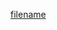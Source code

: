 [filename](https://raw.githubusercontent.com/stone-payments/pos-mamba-sdk/develop/packages/components/QRCode/README.md ':include')